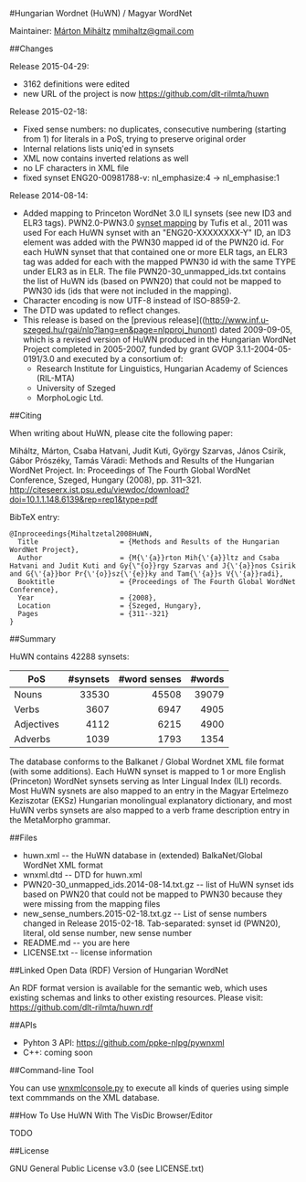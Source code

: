 #Hungarian Wordnet (HuWN) / Magyar WordNet

Maintainer: 
[Márton Miháltz](http://www.nytud.hu/depts/corpus/Mihaltz_Marton.html) <mmihaltz@gmail.com>

##Changes

Release 2015-04-29:
- 3162 definitions were edited
- new URL of the project is now https://github.com/dlt-rilmta/huwn

Release 2015-02-18:
- Fixed sense numbers: no duplicates, consecutive numbering (starting from 1) for literals in a PoS, trying to preserve original order
- Internal relations lists uniq'ed in synsets
- XML now contains inverted relations as well
- no LF characters in XML file
- fixed synset ENG20-00981788-v: nl_emphasize:4 -> nl_emphasise:1

Release 2014-08-14:
- Added mapping to Princeton WordNet 3.0 ILI synsets (see new ID3 and ELR3 tags).
  PWN2.0-PWN3.0 [synset mapping](http://ws.racai.ro:9191/repository/browse/princeton-wordnet-30-to-20-concept-mapping/d0986cbefb6811e2a8ad00237df3e358726887c928ac4fdba813ba9657d93ead/ ) by Tufis et al., 2011 was used 
  For each HuWN synset with an "ENG20-XXXXXXXX-Y" ID, an ID3 element was added with the PWN30 mapped id of the PWN20 id.
  For each HuWN synset that that contained one or more ELR tags, an ELR3 tag was added for each with the mapped PWN30 id with the same TYPE under ELR3 as in ELR.
  The file PWN20-30_unmapped_ids.txt contains the list of HuWN ids (based on PWN20) that could not be mapped to PWN30 ids (ids that were not included in the mapping).
- Character encoding is now UTF-8 instead of ISO-8859-2.
- The DTD was updated to reflect changes.
- This release is based on the [previous release]((http://www.inf.u-szeged.hu/rgai/nlp?lang=en&page=nlpproj_hunont) dated 2009-09-05, which is a revised version of HuWN produced in the Hungarian WordNet Project completed in 2005-2007, funded by grant GVOP 3.1.1-2004-05-0191/3.0 and executed by a consortium of:
  * Research Institute for Linguistics, Hungarian Academy of Sciences (RIL-MTA)
  * University of Szeged
  * MorphoLogic Ltd.


##Citing

When writing about HuWN, please cite the following paper:

Miháltz, Márton, Csaba Hatvani, Judit Kuti, György Szarvas, János Csirik, Gábor Prószéky, Tamás Váradi: Methods and Results of the Hungarian WordNet Project. In: Proceedings of The Fourth Global WordNet Conference, Szeged, Hungary (2008), pp. 311–321.
http://citeseerx.ist.psu.edu/viewdoc/download?doi=10.1.1.148.6139&rep=rep1&type=pdf

BibTeX entry:
```
@Inproceedings{Mihaltzetal2008HuWN,
  Title                    = {Methods and Results of the Hungarian WordNet Project},
  Author                   = {M{\'{a}}rton Mih{\'{a}}ltz and Csaba Hatvani and Judit Kuti and Gy{\"{o}}rgy Szarvas and J{\'{a}}nos Csirik and G{\'{a}}bor Pr{\'{o}}sz{\'{e}}ky and Tam{\'{a}}s V{\'{a}}radi},
  Booktitle                = {Proceedings of The Fourth Global WordNet Conference},
  Year                     = {2008},
  Location                 = {Szeged, Hungary},
  Pages                    = {311--321}
}
```

##Summary

HuWN contains 42288 synsets:

| PoS | #synsets | #word senses | #words |
| --- | -------: | -----------:| -----: |
| Nouns | 33530 | 45508 | 39079 |
| Verbs | 3607 | 6947 | 4905 |
| Adjectives | 4112 | 6215 | 4900 |
| Adverbs | 1039 | 1793 | 1354 |

The database conforms to the Balkanet / Global Wordnet XML file format (with some additions).
Each HuWN synset is mapped to 1 or more English (Princeton) WordNet synsets serving as Inter Lingual Index (ILI) records. 
Most HuWN sysnets are also mapped to an entry in the Magyar Ertelmezo Keziszotar (EKSz) Hungarian monolingual explanatory dictionary,
and most HuWN verbs synsets are also mapped to a verb frame description entry in the MetaMorpho grammar.

##Files

* huwn.xml -- the HuWN database in (extended) BalkaNet/Global WordNet XML format
* wnxml.dtd -- DTD for huwn.xml
* PWN20-30_unmapped_ids.2014-08-14.txt.gz -- list of HuWN synset ids based on PWN20 that could not be mapped to PWN30 because they were missing from the mapping files
* new_sense_numbers.2015-02-18.txt.gz -- List of sense numbers changed in Release 2015-02-18. Tab-separated: synset id (PWN20), literal, old sense number, new sense number
* README.md -- you are here
* LICENSE.txt -- license information

##Linked Open Data (RDF) Version of Hungarian WordNet

An RDF format version is available for the semantic web, which uses existing schemas and links to other existing resources.
Please visit: https://github.com/dlt-rilmta/huwn.rdf

##APIs
- Pyhton 3 API: https://github.com/ppke-nlpg/pywnxml
- C++: coming soon

##Command-line Tool

You can use [wnxmlconsole.py](https://github.com/ppke-nlpg/pywnxml) to execute all kinds of queries using simple text commmands on the XML database.

##How To Use HuWN With The VisDic Browser/Editor

TODO

##License

GNU General Public License v3.0 (see LICENSE.txt)
